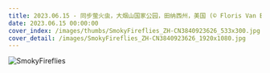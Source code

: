 ```yaml
---
title: 2023.06.15 - 同步萤火虫，大烟山国家公园，田纳西州，美国 (© Floris Van Bruegel/Minden Pictures)
date: 2023.06.15 00:00:00
cover_index: /images/thumbs/SmokyFireflies_ZH-CN3840923626_533x300.jpg
cover_detail: /images/SmokyFireflies_ZH-CN3840923626_1920x1080.jpg
---
```


![SmokyFireflies](/images/SmokyFireflies_ZH-CN3840923626_1920x1080.jpg)
